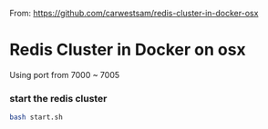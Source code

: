 From: https://github.com/carwestsam/redis-cluster-in-docker-osx

# Redis Cluster in Docker on osx

Using port from 7000 ~ 7005

### start the redis cluster

```bash
bash start.sh
```

